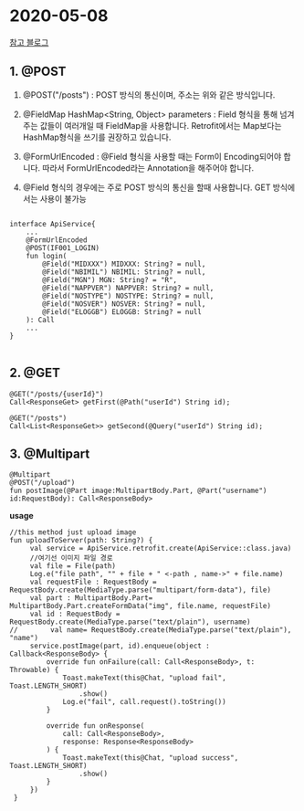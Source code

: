 2020-05-08
===


[참고 블로그](https://kor45cw.tistory.com/5)

## 1. @POST
1. @POST("/posts") : POST 방식의 통신이며, 주소는 위와 같은 방식입니다.

2. @FieldMap HashMap<String, Object> parameters : Field 형식을 통해 넘겨주는 값들이 여러개일 때 FieldMap을 사용합니다. Retrofit에서는 Map보다는 HashMap형식을 쓰기를 권장하고 있습니다.

3. @FormUrlEncoded : @Field 형식을 사용할 때는 Form이 Encoding되어야 합니다. 따라서 FormUrlEncoded라는 Annotation을 해주어야 합니다.

4. @Field 형식의 경우에는 주로 POST 방식의 통신을 할때 사용합니다. GET 방식에서는 사용이 불가능
<pre>
<code>
interface ApiService{
    ...
    @FormUrlEncoded
    @POST(IF001_LOGIN)
    fun login(
        @Field("MIDXXX") MIDXXX: String? = null,
        @Field("NBIMIL") NBIMIL: String? = null,
        @Field("MGN") MGN: String? = "R",
        @Field("NAPPVER") NAPPVER: String? = null,
        @Field("NOSTYPE") NOSTYPE: String? = null,
        @Field("NOSVER") NOSVER: String? = null,
        @Field("ELOGGB") ELOGGB: String? = null
    ): Call<Login001>
    ...
}
</code>
</pre>

## 2. @GET
```
@GET("/posts/{userId}") 
Call<ResponseGet> getFirst(@Path("userId") String id);

@GET("/posts") 
Call<List<ResponseGet>> getSecond(@Query("userId") String id);

```

## 3. @Multipart

```
@Multipart
@POST("/upload")
fun postImage(@Part image:MultipartBody.Part, @Part("username") id:RequestBody): Call<ResponseBody>
```
**usage**
```
//this method just upload image
fun uploadToServer(path: String?) {
     val service = ApiService.retrofit.create(ApiService::class.java)
     //여기선 이미지 파일 경로
     val file = File(path)
     Log.e("file path", "" + file + " <-path , name->" + file.name)
     val requestFile : RequestBody = RequestBody.create(MediaType.parse("multipart/form-data"), file)
     val part : MultipartBody.Part= MultipartBody.Part.createFormData("img", file.name, requestFile)
     val id : RequestBody = RequestBody.create(MediaType.parse("text/plain"), username)
//        val name= RequestBody.create(MediaType.parse("text/plain"), "name")
     service.postImage(part, id).enqueue(object : Callback<ResponseBody> {
         override fun onFailure(call: Call<ResponseBody>, t: Throwable) {
             Toast.makeText(this@Chat, "upload fail", Toast.LENGTH_SHORT)
                 .show()
             Log.e("fail", call.request().toString())
         }

         override fun onResponse(
             call: Call<ResponseBody>,
             response: Response<ResponseBody>
         ) {
             Toast.makeText(this@Chat, "upload success", Toast.LENGTH_SHORT)
                 .show()
         }
     })
 }
```